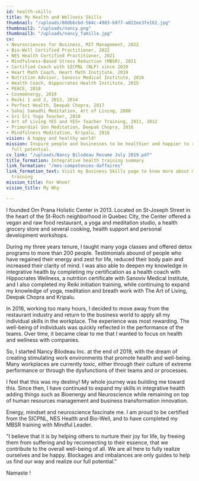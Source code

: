 ```yaml
---
id: health-skills
title: My Health and Wellness Skills
thumbnail: "/uploads/80db6cbd-564c-4983-b977-a022ee3fe162.jpg"
thumbnail2: "/uploads/nancy.png"
thumbnail3: "/uploads/nancy_famille.jpg"
cv:
- Neurosciences for Business, MIT Management, 2022
- Bio-Well Certified Practitioner, 2022
- NES Health Certified Practitioner, 2021
- Mindfulness-Based Stress Reduction (MBSR), 2021
- Certified Coach with SICPNL (NLP) since 2020
- Heart Math Coach, Heart Math Institute, 2019
- Nutrition Advisor, Sanoviv Medical Institute, 2016
- Health Coach, Hippocrates Health Institute, 2015
- PEACE, 2018
- Cosmoénergy, 2019
- Reiki 1 and 2, 2013, 2014
- Perfect Health, Deepak Chopra, 2017
- Sahaj Samadhi Meditation, Art of Living, 2008
- Sri Sri Yoga Teacher, 2010
- Art of Living YES and YES+ Teacher Training, 2011, 2012
- Primordial Son Meditation, Deepak Chopra, 2016
- Mindfulness Meditation, Kripalu, 2016
vision: A happy and healthy world!
mission: Inspire people and businesses to be healthier and happier to reach their
  full potential.
cv_link: "/uploads/Nancy Bilodeau Resume July 2019.pdf"
title_formation: Integrative health training summary
link_formation: "/mes-competences-daffaires"
link_formation_text: Visit my Business Skills page to know more about my business
  training
mission_title: For Whom?
vision_title: My Why

---
```

I founded Om Prana Holistic Center in 2013. Located on St-Joseph Street in the heart of the St-Roch neighborhood in Quebec City, the Center offered a vegan and raw food restaurant, a yoga and meditation studio, a health grocery store and several cooking, health support and personal development workshops.

During my three years tenure, I taught many yoga classes and offered detox programs to more than 200 people. Testimonials abound of people who have regained their energy and zest for life, reduced their body pain and increased their clarity of mind. I was also able to deepen my knowledge in integrative health by completing my certification as a health coach with Hippocrates Wellness, a nutrition certificate with Sanoviv Medical Institute, and I also completed my Reiki initiation training, while continuing to expand my knowledge of yoga, meditation and breath work with The Art of Living, Deepak Chopra and Kripalu.

In 2016, working too many hours, I decided to move away from the restaurant industry and return to the business world to apply all my individual skills in the workplace. The experience was most rewarding. The well-being of individuals was quickly reflected in the performance of the teams. Over time, it became clear to me that I wanted to focus on health and wellness with companies.

So, I started Nancy Bilodeau Inc. at the end of 2019, with the dream of creating stimulating work environments that promote health and well-being. Many workplaces are currently toxic, either through their culture of extreme performance or through the dysfunctions of their teams and or processes.

I feel that this was my destiny! My whole journey was building me toward this. Since then, I have continued to expand my skills in integrative health adding things such as Bioenergy and Neuroscience while remaining on top of human resources management and business transformation innovation.

Energy, mindset and neuroscience fascinate me. I am proud to be certified from the SICPNL, NES Health and Bio-Well, and to have completed my MBSR training with Mindful Leader.

"I believe that it is by helping others to nurture their joy for life, by freeing them from suffering and by reconnecting to their essence, that we contribute to the overall well-being of all. We are all here to fully realize ourselves and be happy. Blockages and imbalances are only guides to help us find our way and realize our full potential."

Namaste !